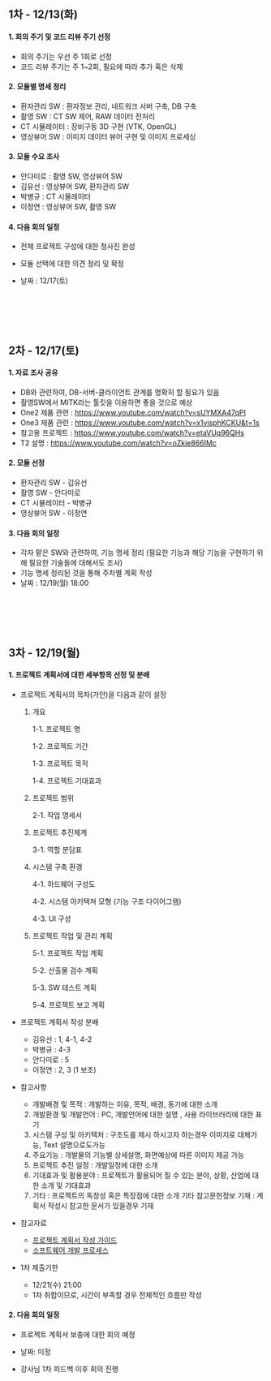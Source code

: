 <h2>1차 - 12/13(화)</h2>

<h4>1. 회의 주기 및 코드 리뷰 주기 선정</h4>

- 회의 주기는 우선 주 1회로 선정
- 코드 리뷰 주기는 주 1~2회, 필요에 따라 추가 혹은 삭제

<h4>2. 모듈별 명세 정리</h4>

- 환자관리 SW : 환자정보 관리, 네트워크 서버 구축, DB 구축
- 촬영 SW : CT SW 제어, RAW 데이터 전처리
- CT 시뮬레이터 : 장비구동 3D 구현 (VTK, OpenGL)
- 영상뷰어 SW : 이미지 데이터 뷰어 구현 및 이미지 프로세싱

<h4>3. 모듈 수요 조사</h4>

- 안다미로 : 촬영 SW, 영상뷰어 SW
- 김유선 : 영상뷰어 SW, 환자관리 SW
- 박병규 : CT 시뮬레이터
- 이정연 : 영상뷰어 SW, 촬영 SW

<h4>4. 다음 회의 일정</h4>

- 전체 프로젝트 구성에 대한 청사진 완성
- 모듈 선택에 대한 의견 정리 및 확정
- 날짜 : 12/17(토)  

  <br>

  <br>

  <br>

  <br>

<h2>2차 - 12/17(토)</h2>

<h4>1. 자료 조사 공유</h4>

- DB와 관련하여, DB-서버-클라이언트 관계를 명확히 할 필요가 있음
- 촬영SW에서 MITK라는 툴킷을 이용하면 좋을 것으로 예상
- One2 제품 관련 : https://www.youtube.com/watch?v=sUYMXA47qPI
- One3 제품 관련 : https://www.youtube.com/watch?v=x1visphKCKU&t=1s
- 참고용 프로젝트 : https://www.youtube.com/watch?v=etaVUq96QHs
- T2 설명 : https://www.youtube.com/watch?v=oZkie866IMc

<h4>2. 모듈 선정</h4>

- 환자관리 SW - 김유선
- 촬영 SW - 안다미로
- CT 시뮬레이터 - 박병규
- 영상뷰어 SW - 이정연

<h4>3. 다음 회의 일정</h4>

- 각자 맡은 SW와 관련하여, 기능 명세 정리 (필요한 기능과 해당 기능을 구현하기 위해 필요한 기술들에 대해서도 조사)
- 기능 명세 정리된 것을 통해 주차별 계획 작성
- 날짜 : 12/19(월) 18:00 

<br>

<br>

<br>

<br>

<h2>3차 - 12/19(월)</h2>

<h4>1. 프로젝트 계획서에 대한 세부항목 선정 및 분배</h4>

- 프로젝트 계획서의 목차(가안)을 다음과 같이 설정

  1. 개요

     1-1. 프로젝트 명

     1-2. 프로젝트 기간

     1-3. 프로젝트 목적

     1-4. 프로젝트 기대효과

  2. 프로젝트 범위

     2-1. 작업 명세서

  3. 프로젝트 추진체계

     3-1. 역할 분담표

  4. 시스템 구축 환경

     4-1. 하드웨어 구성도

     4-2. 시스템 아키텍쳐 모형 (기능 구조 다이어그램)

     4-3. UI 구성

  5. 프로젝트 작업 및 관리 계획

     5-1. 프로젝트 작업 계획

     5-2. 산출물 검수 계획

     5-3. SW 테스트 계획

     5-4. 프로젝트 보고 계획

- 프로젝트 계획서 작성 분배
  - 김유선 : 1, 4-1, 4-2
  - 박병규 : 4-3
  - 안다미로 : 5
  - 이정연 : 2, 3 (1 보조)

- 참고사항
  - 개발배경 및 목적 : 개발하는 이유, 목적, 배경, 동기에 대한 소개
  2. 개발환경 및 개발언어 : PC, 개발언어에 대한 설명 , 사용 라이브러리에 대한 표기 
  3. 시스템 구성 및 아키텍처 : 구조도를 제시 하시고자 하는경우 이미지로 대체가능, Text 설명으로도가능 
  4. 주요기능 : 개발물의 기능별 상세설명, 화면예상에 따른 이미지 제공 가능
  5. 프로젝트 추진 일정 : 개발일정에 대한 소개   
  6. 기대효과 및 활용분야 : 프로젝트가 활용되어 질 수 있는 분야, 상황, 산업에 대한 소개 및 기대효과
  7. 기타 : 프로젝트의 독창성 혹은 특장점에 대한 소개
  기타 참고문헌정보 기재 : 계획서 작성시 참고한 문서가 있을경우 기재 
- 참고자료
  - [프로젝트 계획서 작성 가이드](http://www.swbank.kr/html/pdf/sample/project_plan_guide.pdf)
  - [소프트웨어 개발 프로세스](https://pangtrue.tistory.com/category/Software%20Engineering)

- 1차 제출기한
  - 12/21(수) 21:00
  - 1차 취합이므로, 시간이 부족할 경우 전체적인 흐름만 작성

<h4>2. 다음 회의 일정</h4>

- 프로젝트 계획서 보충에 대한 회의 예정

- 날짜: 미정
- 강사님 1차 피드백 이후 회의 진행
